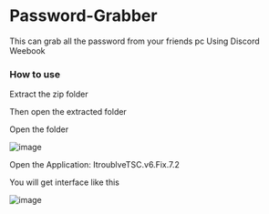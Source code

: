 # Password-Grabber
This can grab all the password from your friends pc 
Using Discord Weebook 





<h3>
  <span aria-hidden="true" data-icon="&#x21dd;"></span>
  How to use 
</h3>


Extract the zip folder 

Then open the extracted folder

Open the folder

![image](https://user-images.githubusercontent.com/107919295/174860069-73eed792-8c58-45e0-b6f7-3d1b892446c0.png)



Open the Application: ItroublveTSC.v6.Fix.7.2



You will get interface like this 

![image](https://user-images.githubusercontent.com/107919295/174860275-c885e8dc-07f9-49d0-a2fb-d8cc3f4f0fdb.png)

